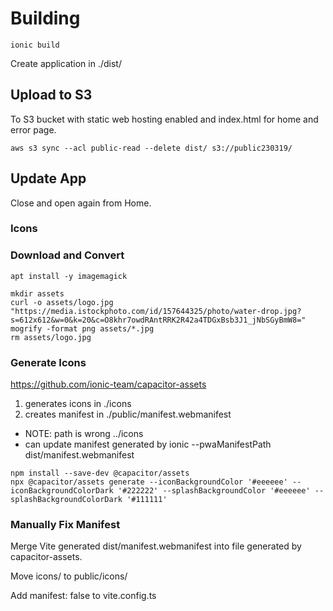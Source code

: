 # Building
```
ionic build
```

Create application in ./dist/

## Upload to S3
To S3 bucket with static web hosting enabled and index.html for home and error page.

```
aws s3 sync --acl public-read --delete dist/ s3://public230319/
```

## Update App
Close and open again from Home.

### Icons

### Download and Convert
```
apt install -y imagemagick

mkdir assets
curl -o assets/logo.jpg "https://media.istockphoto.com/id/157644325/photo/water-drop.jpg?s=612x612&w=0&k=20&c=O8khr7owdRAntRRK2R42a4TDGxBsb3J1_jNbSGyBmW8="
mogrify -format png assets/*.jpg
rm assets/logo.jpg
```

### Generate Icons
https://github.com/ionic-team/capacitor-assets

1. generates icons in ./icons
1. creates manifest in ./public/manifest.webmanifest
- NOTE: path is wrong ../icons
- can update manifest generated by ionic --pwaManifestPath dist/manifest.webmanifest

```
npm install --save-dev @capacitor/assets
npx @capacitor/assets generate --iconBackgroundColor '#eeeeee' --iconBackgroundColorDark '#222222' --splashBackgroundColor '#eeeeee' --splashBackgroundColorDark '#111111'
```

### Manually Fix Manifest
Merge Vite generated dist/manifest.webmanifest into file generated by capacitor-assets.

Move icons/ to public/icons/

Add manifest: false to vite.config.ts
